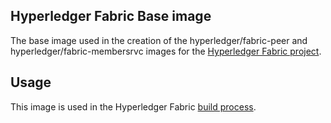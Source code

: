 ## Hyperledger Fabric Base image

The base image used in the creation of the hyperledger/fabric-peer and hyperledger/fabric-membersrvc images for the [Hyperledger Fabric project](https://github.com/abchain/fabric).

## Usage

This image is used in the Hyperledger Fabric [build process](http://hyperledger-fabric.readthedocs.io/en/latest/dev-setup/build/).
